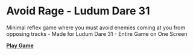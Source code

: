 Avoid Rage - Ludum Dare 31
===============

Minimal reflex game where you must avoid enemies coming at you from opposing tracks - Made for Ludum Dare 31 - Entire Game on One Screen

**[Play Game](http://jackrugile.com/avoid-rage)**